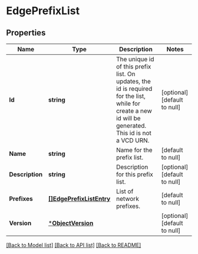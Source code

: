 # EdgePrefixList

## Properties
Name | Type | Description | Notes
------------ | ------------- | ------------- | -------------
**Id** | **string** | The unique id of this prefix list. On updates, the id is required for the list, while for create a new id will be generated. This id is not a VCD URN.  | [optional] [default to null]
**Name** | **string** | Name for the prefix list. | [default to null]
**Description** | **string** | Description for this prefix list. | [optional] [default to null]
**Prefixes** | [**[]EdgePrefixListEntry**](EdgePrefixListEntry.md) | List of network prefixes. | [default to null]
**Version** | [***ObjectVersion**](ObjectVersion.md) |  | [optional] [default to null]

[[Back to Model list]](../README.md#documentation-for-models) [[Back to API list]](../README.md#documentation-for-api-endpoints) [[Back to README]](../README.md)


